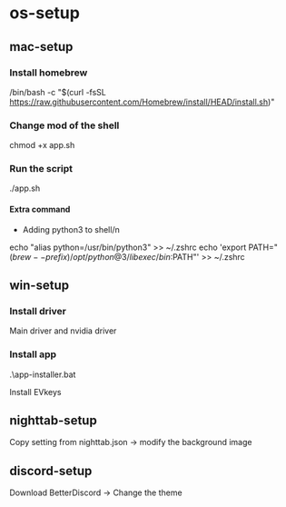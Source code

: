 # os-setup

## mac-setup ##

### Install homebrew ###
/bin/bash -c "$(curl -fsSL https://raw.githubusercontent.com/Homebrew/install/HEAD/install.sh)"

### Change mod of the shell ###
chmod +x app.sh

### Run the script ###
./app.sh

#### Extra command ####
- Adding python3 to shell/n


echo "alias python=/usr/bin/python3" >> ~/.zshrc
echo 'export PATH="$(brew --prefix)/opt/python@3/libexec/bin:$PATH"' >> ~/.zshrc

## win-setup ##

### Install driver ###
Main driver and nvidia driver

### Install app ###
.\app-installer.bat

Install EVkeys


## nighttab-setup ##
Copy setting from nighttab.json -> modify the background image

## discord-setup ##
Download BetterDiscord -> Change the theme


